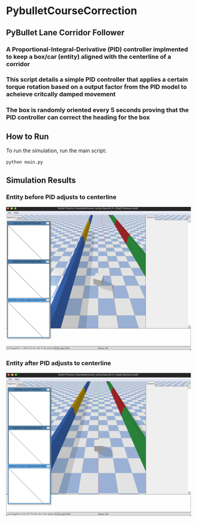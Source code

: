 # PybulletCourseCorrection
## PyBullet Lane Corridor Follower 
### A Proportional-Integral-Derivative (PID) controller implmented to keep a box/car (entity) aligned with the centerline of a corridor
### This script details a simple PID controller that applies a certain torque rotation based on a output factor from the PID model to acheieve critcally damped movement
### The box is randomly oriented every 5 seconds proving that the PID controller can correct the heading for the box 

## How to Run

To run the simulation, run the main script:

```bash
python main.py
```

## Simulation Results

### Entity before PID adjusts to centerline
![NotAligned](/PIDController/NonAlign.png)

### Entity after PID adjusts to centerline
![Aligned](/PIDController/Align.png)






